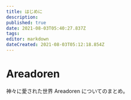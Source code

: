 ```yaml
---
title: はじめに
description: 
published: true
date: 2021-08-03T05:40:27.837Z
tags: 
editor: markdown
dateCreated: 2021-08-03T05:12:18.854Z
---
```


# Areadoren
神々に愛された世界 Areadoren についてのまとめ。